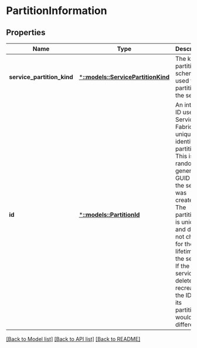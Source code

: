 # PartitionInformation

## Properties
Name | Type | Description | Notes
------------ | ------------- | ------------- | -------------
**service_partition_kind** | [***::models::ServicePartitionKind**](ServicePartitionKind.md) | The kind of partitioning scheme used to partition the service. | [default to null]
**id** | [***::models::PartitionId**](PartitionId.md) | An internal ID used by Service Fabric to uniquely identify a partition. This is a randomly generated GUID when the service was created. The partition ID is unique and does not change for the lifetime of the service. If the same service was deleted and recreated the IDs of its partitions would be different. | [optional] [default to null]

[[Back to Model list]](../README.md#documentation-for-models) [[Back to API list]](../README.md#documentation-for-api-endpoints) [[Back to README]](../README.md)


